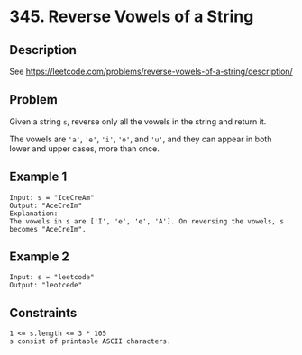 # 345. Reverse Vowels of a String

## Description
See https://leetcode.com/problems/reverse-vowels-of-a-string/description/

## Problem
Given a string `s`, reverse only all the vowels in the string and return it.

The vowels are `'a'`, `'e'`, `'i'`, `'o'`, and `'u'`, and they can appear in both lower and upper cases, more than once.

## Example 1

```
Input: s = "IceCreAm"
Output: "AceCreIm"
Explanation:
The vowels in s are ['I', 'e', 'e', 'A']. On reversing the vowels, s becomes "AceCreIm".
```

## Example 2

```
Input: s = "leetcode"
Output: "leotcede"
```

## Constraints

```
1 <= s.length <= 3 * 105
s consist of printable ASCII characters.
```